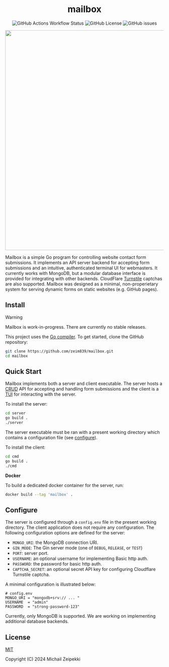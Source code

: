 <h1 align="center">mailbox</h1>
<p align="center">
  <img alt="GitHub Actions Workflow Status" src="https://img.shields.io/github/actions/workflow/status/zeim839/mailbox/go.yml?label=Go%20Build"> <img alt="GitHub License" src="https://img.shields.io/github/license/zeim839/mailbox"> <img alt="GitHub issues" src="https://img.shields.io/github/issues/zeim839/mailbox">
</p>
<p align="center">
  <img src="https://i.imgur.com/zubHn5Y.png" width=700/>
</p>

Mailbox is a simple Go program for controlling website contact form submissions. It implements an API server backend for accepting form submissions and an intuitive, authenticated terminal UI for webmasters.
It currently works with MongoDB, but a modular database interface is provided for integrating with other backends. CloudFlare [Turnstile](https://www.cloudflare.com/en-gb/products/turnstile/) captchas are
also supported. Mailbox was designed as a minimal, non-properietary system for serving dynamic forms on static websites (e.g. GitHub pages).

## Install
> [!WARNING]
> Mailbox is work-in-progress. There are currently no stable releases.

This project uses the [Go compiler](https://go.dev/). To get started, clone the GitHub repository:
```bash
git clone https://github.com/zeim839/mailbox.git
cd mailbox
```

## Quick Start
Mailbox implements both a server and client executable. The server hosts a [CRUD](https://en.wikipedia.org/wiki/Create,_read,_update_and_delete) API for accepting and handling form submissions and the client
is a [TUI](https://en.wikipedia.org/wiki/Text-based_user_interface) for interacting with the server.

To install the server:
```bash
cd server
go build .
./server
```

The server executable must be ran with a present working directory which contains a configuration file (see [configure](#configure)).

To install the client:
```bash
cd cmd
go build .
./cmd
```

**Docker**

To build a dedicated docker container for the server, run:
```bash
docker build --tag 'mailbox' .
```

## Configure
The server is configured through a `config.env` file in the present working directory. The client application does not require any configuration. The following configuration options are defined for the server:
 * `MONGO_URI`: the MongoDB connection URI.
 * `GIN_MODE`: The Gin server mode (one of `DEBUG`, `RELEASE`, or `TEST`)
 * `PORT`: server port.
 * `USERNAME`: an optional username for implementing Basic http auth.
 * `PASSWORD`: the password for basic http auth.
 * `CAPTCHA_SECRET`: an optional secret API key for configuring Cloudflare Turnstile captcha.

A minimal configuration is illustrated below:
```env
# config.env
MONGO_URI = "mongodb+srv:// ... "
USERNAME  = "admin"
PASSWORD  = "strong-password-123"
```

Currently, only MongoDB is supported. We are working on implementing additional database backends.

## License
[MIT](LICENSE)

Copyright (C) 2024 Michail Zeipekki
